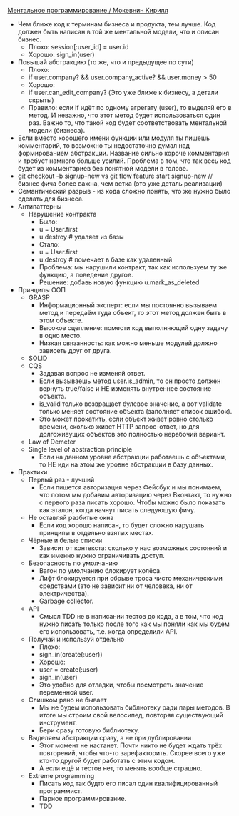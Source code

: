 [Ментальное программирование / Мокевнин Кирилл](https://www.youtube.com/watch?v=EEq1wdM2M2w)

- Чем ближе код к терминам бизнеса и продукта, тем лучше. Код должен быть написан в той же ментальной модели, что и описан бизнес.
  - Плохо: session[:user_id] = user.id
  - Хорошо: sign_in(user)
- Повышай абстракцию (то же, что и предыдущее по сути)
  - Плохо:
  - if user.company? && user.company_active? && user.money > 50
  - Хорошо:
  - if user.can_edit_company? (Это уже ближе к бизнесу, а детали скрыты)
  - Правило: если if идёт по одному агрегату (user), то выделяй его в метод. И неважно, что этот метод будет использоваться один раз. Важно то, что такой код будет соответствовать ментальной модели (бизнеса).
- Если вместо хорошего имени функции или модуля ты пишешь комментарий, то возможно ты недостаточно думал над формированием абстракции. Название сильно короче комментария и требует намного больше усилий. Проблема в том, что так весь код будет из комментариев без понятной модели в голове.
- git checkout -b signup-new vs git flow feature start signup-new // бизнес фича более важна, чем ветка (это уже деталь реализации)
- Семантический разрыв - из кода сложно понять, что же нужно было сделать для бизнеса.
- Антипаттерны
  - Нарушение контракта
    - Было:
    - u = User.first
    - u.destroy # удаляет из базы
    - Стало:
    - u = User.first
    - u.destroy # помечает в базе как удаленный
    - Проблема: мы нарушили контракт, так как используем ту же функцию, а поведение другое.
    - Решение: добавь новую функцию u.mark_as_deleted
- Принципы ООП
  - GRASP
    - Информационный эксперт: если мы постоянно вызываем метод и передаём туда объект, то этот метод должен быть в этом объекте.
    - Высокое сцепление: помести код выполняющий одну задачу в одно место.
    - Низкая связанность: как можно меньше модулей должно зависеть друг от друга.
  - SOLID
  - CQS
    - Задавая вопрос не изменяй ответ.
    - Если вызываешь метод user.is_admin, то он просто должен вернуть true/false и НЕ изменять внутреннее состояние объекта.
    - is_valid только возвращает булевое значение, а вот validate только меняет состояние объекта (заполняет список ошибок).
    - Это может прокатить, если объект живет ровно столько времени, сколько живет HTTP запрос-ответ, но для долгоживущих объектов это полностью нерабочий вариант.
  - Law of Demeter
  - Single level of abstraction principle
    - Если на данном уровне абстракции работаешь с объектами, то НЕ иди на этом же уровне абстракции в базу данных.
- Практики
  - Первый раз - лучший
    - Если пишется авторизация через Фейсбук и мы понимаем, что потом мы добавим авторизацию через Вконтакт, то нужно с первого раза писать хорошо. Чтобы можно было показать как эталон, когда начнут писать следующую фичу.
  - Не оставляй разбитые окна
    - Если код хорошо написан, то будет сложно нарушать принципы в отдельно взятых местах.
  - Чёрные и белые списки
    - Зависит от контекста: сколько у нас возможных состояний и как именно нужно ограничивать доступ.
  - Безопасность по умолчанию
    - Вагон по умолчанию блокирует колёса.
    - Лифт блокируется при обрыве троса чисто механическими средствами (это не зависит ни от человека, ни от электричества).
    - Garbage collector.
  - API
    - Смысл TDD не в написании тестов до кода, а в том, что код нужно писать только после того как мы поняли как мы будем его использовать, т.е. когда определили API.
  - Получай и используй отдельно
    - Плохо:
    - sign_in(create(:user))
    - Хорошо:
    - user = create(:user)
    - sign_in(user)
    - Это удобно для отладки, чтобы посмотреть значение переменной user.
  - Слишком рано не бывает
    - Мы не будем использовать библиотеку ради пары методов. В итоге мы строим свой велосипед, повторяя существующий инструмент.
    - Бери сразу готовую библиотеку.
  - Выделяем абстракции сразу, а не при дублировании
    - Этот момент не настанет. Почти никто не будет ждать трёх повторений, чтобы что-то зарефакторить. Скорее всего уже кто-то другой будет работать с этим кодом.
    - А если ещё и тестов нет, то менять вообще страшно.
  - Extreme programming
    - Писать код так будто его писал один квалифицированный программист.
    - Парное программирование.
    - TDD
